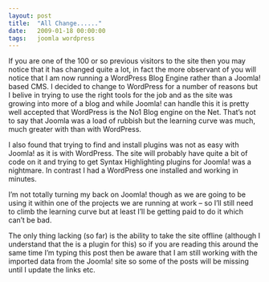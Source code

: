 ```yaml
---
layout: post
title:  "All Change......"
date:   2009-01-18 00:00:00
tags:   joomla wordpress
---
```

If you are one of the 100 or so previous visitors to the site then you may notice that it has changed quite a lot, in fact the more observant of you will notice that I am now running a WordPress Blog Engine rather than a Joomla! based CMS.
I decided to change to WordPress for a number of reasons but I belive in trying to use the right tools for the job and as the site was growing into more of a blog and while Joomla! can handle this it is pretty well accepted that WordPress is the No1 Blog engine on the Net. That’s not to say that Joomla was a load of rubbish but the learning curve was much, much greater with than with WordPress.
<!--more-->
I also found that trying to find and install plugins was not as easy with Joomla! as it is with WordPress. The site will probably have quite a bit of code on it and trying to get Syntax Highlighting plugins for Joomla! was a nightmare. In contrast I had a WordPress one installed and working in minutes.

I’m not totally turning my back on Joomla! though as we are going to be using it within one of the projects we are running at work – so I’ll still need to climb the learning curve but at least I’ll be getting paid to do it which can’t be bad.

The only thing lacking (so far) is the ability to take the site offline (although I understand that the is a plugin for this) so if you are reading this around the same time I’m typing this post then be aware that I am still working with the imported data from the Joomla! site so some of the posts will be missing until I update the links etc.